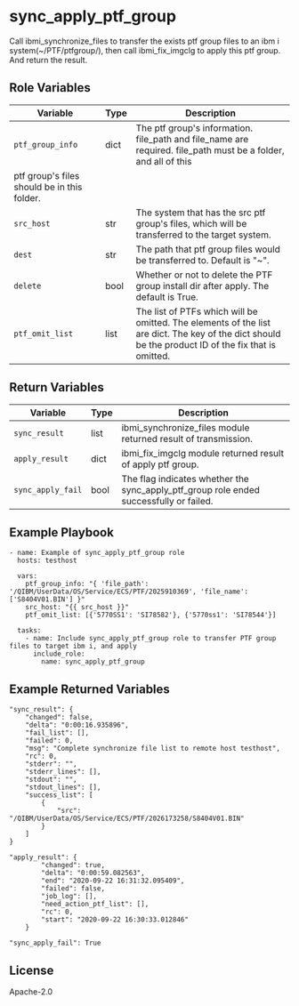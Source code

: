 sync_apply_ptf_group
=========
Call ibmi_synchronize_files to transfer the exists ptf group files to an ibm i system(~/PTF/ptfgroup/), then call ibmi_fix_imgclg to apply this
ptf group. And return the result.

Role Variables
--------------

| Variable              | Type          | Description                                                        |
|-----------------------|---------------|--------------------------------------------------------------------|
| `ptf_group_info`      | dict          | The ptf group's information. file_path and file_name are required. file_path must be a folder, and all of this
ptf group's files should be in this folder. |
| `src_host`            | str           | The system that has the src ptf group's files, which will be transferred to the target system.|
| `dest`                | str           | The path that ptf group files would be transferred to. Default is "~".  |
| `delete`              | bool          | Whether or not to delete the PTF group install dir after apply. The default is True.  |
| `ptf_omit_list`       | list          | The list of PTFs which will be omitted. The elements of the list are dict. The key of the dict should be the product ID of the fix that is omitted.  |

Return Variables
--------------

| Variable              | Type          | Description                                               |
|-----------------------|---------------|-----------------------------------------------------------|
| `sync_result`         | list          | ibmi_synchronize_files module returned result of transmission.               |
| `apply_result`        | dict          | ibmi_fix_imgclg module returned result of apply ptf group.                 |
| `sync_apply_fail`     | bool          | The flag indicates whether the sync_apply_ptf_group role ended successfully or failed. |

Example Playbook
----------------
```
- name: Example of sync_apply_ptf_group role
  hosts: testhost

  vars:
    ptf_group_info: "{ 'file_path': '/QIBM/UserData/OS/Service/ECS/PTF/2025910369', 'file_name': ['S8404V01.BIN'] }"
    src_host: "{{ src_host }}"
    ptf_omit_list: [{'5770SS1': 'SI78582'}, {'5770ss1': 'SI78544'}]

  tasks:
    - name: Include sync_apply_ptf_group role to transfer PTF group files to target ibm i, and apply
      include_role:
        name: sync_apply_ptf_group

```
Example Returned Variables
----------------
```
"sync_result": {
    "changed": false,
    "delta": "0:00:16.935896",
    "fail_list": [],
    "failed": 0,
    "msg": "Complete synchronize file list to remote host testhost",
    "rc": 0,
    "stderr": "",
    "stderr_lines": [],
    "stdout": "",
    "stdout_lines": [],
    "success_list": [
        {
            "src": "/QIBM/UserData/OS/Service/ECS/PTF/2026173258/S8404V01.BIN"
        }
    ]
}

"apply_result": {
        "changed": true,
        "delta": "0:00:59.082563",
        "end": "2020-09-22 16:31:32.095409",
        "failed": false,
        "job_log": [],
        "need_action_ptf_list": [],
        "rc": 0,
        "start": "2020-09-22 16:30:33.012846"
    }

"sync_apply_fail": True
```
License
-------

Apache-2.0
